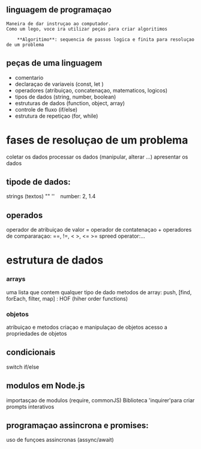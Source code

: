 
## linguagem de programaçao

    Maneira de dar instruçao ao computador.
    Como um lego, voce ira utilizar peças para criar algoritimos 

        **Algoritimo**: sequencia de passos logica e finita para resoluçao de um problema 

## peças de uma linguagem 
- comentario 
- declaraçao de variaveis (const, let )
- operadores (atribuiçao, concatenaçao, matematicos, logicos)
- tipos de dados (string, number, boolean)
- estruturas de dados (function, object, array)
- controle de fluxo (if/else)
- estrutura de repetiçao (for, while)

# fases de resoluçao de um problema 
coletar os dados 
processar os dados (manipular, alterar ...)
apresentar os dados 


## tipode de dados: 
strings (textos) "" '' ` `
number: 2, 1.4 

## operados 
operador de atribuiçao de valor = 
operador de contatenaçao + 
operadores de compararaçao: ==, !=, < >, <= >= 
spreed operator:...

# estrutura de dados 

### arrays 
uma lista que contem qualquer tipo de dado
metodos de array: push, [find, forEach, filter, map] : HOF (hiher order functions)

### objetos 

atribuiçao e metodos 
criaçao e manipulaçao de objetos 
acesso a propriedades de objetos


## condicionais 
switch
if/else

## modulos em Node.js

importasçao de modulos (require, commonJS)
Biblioteca 'inquirer'para criar prompts interativos 

## programaçao assincrona e promises:

uso de funçoes assincronas (assync/await)